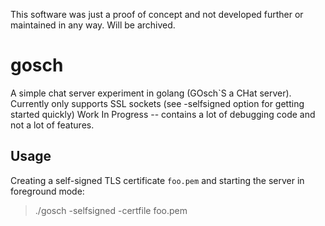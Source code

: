 This software was just a proof of concept and not developed further or maintained in any way. Will be archived.

# gosch
A simple chat server experiment in golang  (GOsch`S a CHat server).
Currently only supports SSL sockets (see -selfsigned option for getting started quickly)
Work In Progress -- contains a lot of debugging code and not a lot of features.

## Usage
Creating a self-signed TLS certificate `foo.pem` and starting the server in foreground mode:
> ./gosch -selfsigned -certfile foo.pem

